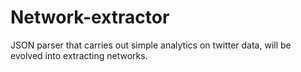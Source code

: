 # Network-extractor
JSON parser that carries out simple analytics on twitter data, will be evolved into extracting networks.
